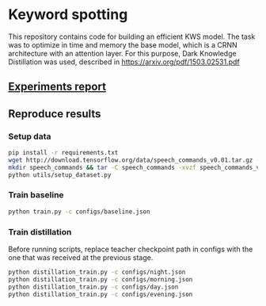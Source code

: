 # Keyword spotting

This repository contains code for building an efficient KWS model. The task was to optimize in time and memory the base model, which is a CRNN architecture with an attention layer. For this purpose, Dark Knowledge Distillation was used, described in https://arxiv.org/pdf/1503.02531.pdf

## [Experiments report](https://wandb.ai/k_sizov/keyword_spotting/reports/KWS-report--VmlldzoyOTI1OTAw?accessToken=rcz73x9n6mak2vno0ksh9ucdm1yf0kju5obi1pgnhzjjb7uxedkgxvnsal9e9di2)


## Reproduce results
### Setup data
```bash
pip install -r requirements.txt
wget http://download.tensorflow.org/data/speech_commands_v0.01.tar.gz -O speech_commands_v0.01.tar.gz
mkdir speech_commands && tar -C speech_commands -xvzf speech_commands_v0.01.tar.gz 1> log
python utils/setup_dataset.py
```

### Train baseline
```bash
python train.py -c configs/baseline.json 
```

### Train distillation
Before running scripts, replace teacher checkpoint path in configs with the one that was received at the previous stage.
```bash
python distillation_train.py -c configs/night.json
python distillation_train.py -c configs/morning.json
python distillation_train.py -c configs/day.json 
python distillation_train.py -c configs/evening.json
```